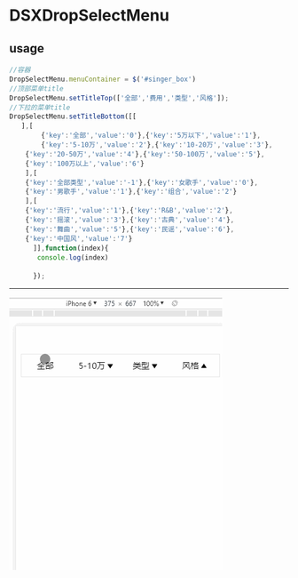 # DSXDropSelectMenu

## usage
```js
//容器
DropSelectMenu.menuContainer = $('#singer_box')
//顶部菜单title
DropSelectMenu.setTitleTop(['全部','费用','类型','风格']);
//下拉的菜单title
DropSelectMenu.setTitleBottom([[		
   ],[
        {'key':'全部','value':'0'},{'key':'5万以下','value':'1'},
        {'key':'5-10万','value':'2'},{'key':'10-20万','value':'3'},
	{'key':'20-50万','value':'4'},{'key':'50-100万','value':'5'},
	{'key':'100万以上','value':'6'}		
    ],[
	{'key':'全部类型','value':'-1'},{'key':'女歌手','value':'0'},
	{'key':'男歌手','value':'1'},{'key':'组合','value':'2'}		
    ],[
	{'key':'流行','value':'1'},{'key':'R&B','value':'2'},
	{'key':'摇滚','value':'3'},{'key':'古典','value':'4'},
	{'key':'舞曲','value':'5'},{'key':'民谣','value':'6'},
	{'key':'中国风','value':'7'}		
      ]],function(index){
	   console.log(index)
			
      });
```

---

![image](https://github.com/dengshangxun94/DSXDropSelectMenu/blob/master/select_demo.gif)
